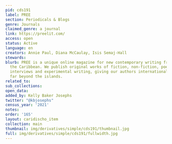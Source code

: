 ```yaml
---
pid: cds191
label: PREE
section: Periodicals & Blogs
genre: Journals
claimed_genre: a journal
link: https://preelit.com/
access: open
status: Active
language: en
creators: Annie Paul, Diana McCaulay, Isis Semaj-Hall
stewards:
blurb: PREE is a unique online magazine for new contemporary writing from and about
  the Caribbean. We publish original works of fiction, non-fiction, poetry, essays,
  interviews and experimental writing, giving our authors international visibility
  far beyond the islands.
related_to:
sub_collections:
open_data:
added_by: Kelly Baker Josephs
twitter: "@kbjosephs"
census_year: '2021'
notes:
order: '165'
layout: caridischo_item
collection: main
thumbnail: img/derivatives/simple/cds191/thumbnail.jpg
full: img/derivatives/simple/cds191/fullwidth.jpg
---
```


